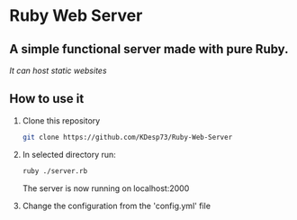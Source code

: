 # Ruby Web Server

## A simple functional server made with pure Ruby.

*It can host static websites*

## How to use it

1. Clone this repository

    ```bash
    git clone https://github.com/KDesp73/Ruby-Web-Server
    ```

2. In selected directory run: 

    ```bash
    ruby ./server.rb
    ```
    The server is now running on localhost:2000

3. Change the configuration from the 'config.yml' file

